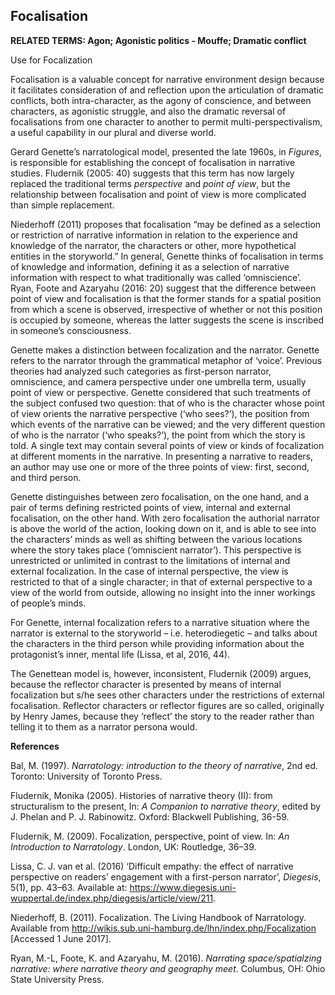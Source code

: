 ## Focalisation

**RELATED TERMS: Agon; Agonistic politics - Mouffe; Dramatic conflict**

Use for Focalization

Focalisation is a valuable concept for narrative environment design because it facilitates consideration of and reflection upon the articulation of dramatic conflicts, both intra-character, as the agony of conscience, and between characters, as agonistic struggle, and also the dramatic reversal of focalisations from one character to another to permit multi-perspectivalism, a useful capability in our plural and diverse world.

Gerard Genette’s narratological model, presented the late 1960s, in _Figures_, is responsible for establishing the concept of focalisation in narrative studies. Fludernik (2005: 40) suggests that this term has now largely replaced the traditional terms _perspective_ and _point of view_, but the relationship between focalisation and point of view is more complicated than simple replacement.

Niederhoff (2011) proposes that focalisation “may be defined as a selection or restriction of narrative information in relation to the experience and knowledge of the narrator, the characters or other, more hypothetical entities in the storyworld.” In general, Genette thinks of focalisation in terms of knowledge and information, defining it as a selection of narrative information with respect to what traditionally was called ‘omniscience’. Ryan, Foote and Azaryahu (2016: 20) suggest that the difference between point of view and focalisation is that the former stands for a spatial position from which a scene is observed, irrespective of whether or not this position is occupied by someone, whereas the latter suggests the scene is inscribed in someone’s consciousness.

Genette makes a distinction between focalization and the narrator. Genette refers to the narrator through the grammatical metaphor of ‘voice’. Previous theories had analyzed such categories as first-person narrator, omniscience, and camera perspective under one umbrella term, usually point of view or perspective. Genette considered that such treatments of the subject confused two question: that of who is the character whose point of view orients the narrative perspective (‘who sees?’), the position from which events of the narrative can be viewed; and the very different question of who is the narrator (‘who speaks?’), the point from which the story is told. A single text may contain several points of view or kinds of focalization at different moments in the narrative. In presenting a narrative to readers, an author may use one or more of the three points of view: first, second, and third person.

Genette distinguishes between zero focalisation, on the one hand, and a pair of terms defining restricted points of view, internal and external focalisation, on the other hand. With zero focalisation the authorial narrator is above the world of the action, looking down on it, and is able to see into the characters’ minds as well as shifting between the various locations where the story takes place (‘omniscient narrator’). This perspective is unrestricted or unlimited in contrast to the limitations of internal and external focalization. In the case of internal perspective, the view is restricted to that of a single character; in that of external perspective to a view of the world from outside, allowing no insight into the inner workings of people’s minds.

For Genette, internal focalization refers to a narrative situation where the narrator is external to the storyworld – i.e. heterodiegetic – and talks about the characters in the third person while providing information about the protagonist’s inner, mental life (Lissa, et al, 2016, 44).

The Genettean model is, however, inconsistent, Fludernik (2009) argues, because the reflector character is presented by means of internal focalization but s/he sees other characters under the restrictions of external focalisation. Reflector characters or reflector figures are so called, originally by Henry James, because they ‘reflect’ the story to the reader rather than telling it to them as a narrator persona would.

**References**

Bal, M. (1997). _Narratology: introduction to the theory of narrative_, 2nd ed. Toronto: University of Toronto Press.

Fludernik, Monika (2005). Histories of narrative theory (II): from structuralism to the present, In: _A Companion to narrative theory_, edited by J. Phelan and P. J. Rabinowitz. Oxford: Blackwell Publishing, 36-59.

Fludernik, M. (2009). Focalization, perspective, point of view. In: _An Introduction to Narratology_. London, UK: Routledge, 36–39.

Lissa, C. J. van et al. (2016) ‘Difficult empathy: the effect of narrative perspective on readers’ engagement with a first-person narrator’, _Diegesis_, 5(1), pp. 43–63. Available at: https://www.diegesis.uni-wuppertal.de/index.php/diegesis/article/view/211.

Niederhoff, B. (2011). Focalization. The Living Handbook of Narratology. Available from http://wikis.sub.uni-hamburg.de/lhn/index.php/Focalization [Accessed 1 June 2017].

Ryan, M.-L, Foote, K. and Azaryahu, M. (2016). _Narrating space/spatialzing narrative: where narrative theory and geography meet_. Columbus, OH: Ohio State University Press.

